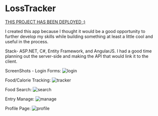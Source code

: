 # LossTracker
[THIS PROJECT HAS BEEN DEPLOYED :)](http://losstracker.azurewebsites.net)

I created this app because I thought it would be a good opportunity to further develop 
my skills while building something at least a little cool and useful in the process.

Stack- ASP.NET, C#, Entity Framework, and AngularJS.  I had a good time planning out 
the server-side and making the API that would link it to the client. 

ScreenShots - 
Login Forms:
![login](http://i.imgur.com/whJlXTw.png)

Food/Calorie Tracking:
![tracker](http://i.imgur.com/v3GXQKC.png)

Food Search:
![search](http://i.imgur.com/lYOyhuC.png)

Entry Manage:
![manage](http://i.imgur.com/3iHfPgZ.png)

Profile Page:
![profile](http://i.imgur.com/OrXvqoj.png)



